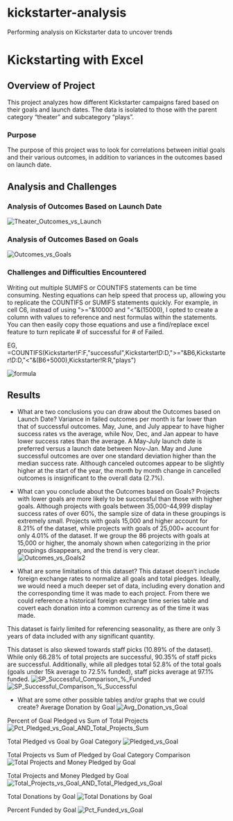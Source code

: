 # kickstarter-analysis
Performing analysis on Kickstarter data to uncover trends
# Kickstarting with Excel

## Overview of Project
This project analyzes how different Kickstarter campaigns fared based on their goals and launch dates.  The data is isolated to those with the parent category “theater” and subcategory “plays”.

### Purpose
The purpose of this project was to look for correlations between initial goals and their various outcomes, in addition to variances in the outcomes based on launch date.

## Analysis and Challenges

### Analysis of Outcomes Based on Launch Date
![Theater_Outcomes_vs_Launch](https://user-images.githubusercontent.com/88443672/130395738-41fba801-9780-4232-8d03-d59f5f406d16.png)


### Analysis of Outcomes Based on Goals
![Outcomes_vs_Goals](https://user-images.githubusercontent.com/88443672/130395701-43ab5471-5adf-44c5-8acd-059710f448bf.png)

### Challenges and Difficulties Encountered
Writing out multiple SUMIFS or COUNTIFS statements can be time consuming.  Nesting equations can help speed that process up, allowing you to replicate the COUNTIFS or SUMIFS statements quickly.  For example, in cell C6, instead of using ">="&10000 and "<"&(15000), I opted to create a column with values to reference and nest formulas within the statements.  You can then easily copy those equations and use a find/replace excel feature to turn replicate # of successful for # of Failed.  

EG, =COUNTIFS(Kickstarter!$F:$F,"successful",Kickstarter!$D:$D,">="&B6,Kickstarter!$D:$D,"<"&(B6+5000),Kickstarter!R:R,"plays")

![formula](https://user-images.githubusercontent.com/88443672/130397649-2c31ff5a-4e94-4909-a3e4-825ecedd188a.png)


## Results

- What are two conclusions you can draw about the Outcomes based on Launch Date?
Variance in failed outcomes per month is far lower than that of successful outcomes.  May, June, and July appear to have higher success rates vs the average, while Nov, Dec, and Jan appear to have lower success rates than the average.  A May-July launch date is preferred versus a launch date between Nov-Jan.  May and June successful outcomes are over one standard deviation higher than the median success rate.  Although canceled outcomes appear to be slightly higher at the start of the year, the month by month change in cancelled outcomes is insignificant to the overall data (2.7%).

- What can you conclude about the Outcomes based on Goals?
Projects with lower goals are more likely to be successful than those with higher goals.  Although projects with goals between 35,000-44,999 display success rates of over 60%, the sample size of data in these groupings is extremely small.  Projects with goals 15,000 and higher account for 8.21% of the dataset, while projects with goals of 25,000+ account for only 4.01% of the dataset.  If we group the 86 projects with goals at 15,000 or higher, the anomaly shown when categorizing in the prior groupings disappears, and the trend is very clear.    
![Outcomes_vs_Goals2](https://user-images.githubusercontent.com/88443672/130396497-5dbc64bf-85e9-4a8e-8b79-58e6b607ca69.png)

- What are some limitations of this dataset?
This dataset doesn’t include foreign exchange rates to normalize all goals and total pledges.  Ideally, we would need a much deeper set of data, including every donation and the corresponding time it was made to each project.  From there we could reference a historical foreign exchange time series table and covert each donation into a common currency as of the time it was made.

This dataset is fairly limited for referencing seasonality, as there are only 3 years of data included with any significant quantity.

This dataset is also skewed towards staff picks (10.89% of the dataset).  While only 66.28% of total projects are successful, 90.35% of staff picks are successful.  Additionally, while all pledges total 52.8% of the total goals (goals under 15k average to 72.5% funded), staff picks average at 97.1% funded.
 ![SP_Successful_Comparison_%_Funded](https://user-images.githubusercontent.com/88443672/130395782-d52e2a2e-cdb9-4fd3-bda7-9defa075b8b4.png)
![SP_Successful_Comparison_%_Successful](https://user-images.githubusercontent.com/88443672/130395810-1a04babd-c5ab-454c-988a-25ec0c760bd4.png)



- What are some other possible tables and/or graphs that we could create?
Average Donation by Goal
![Avg_Donation_vs_Goal](https://user-images.githubusercontent.com/88443672/130395893-cc331316-a791-4c68-9a28-27661d62f485.png)

Percent of Goal Pledged vs Sum of Total Projects
![Pct_Pledged_vs_Goal_AND_Total_Projects_Sum](https://user-images.githubusercontent.com/88443672/130443968-c5858174-4d0d-447d-aaeb-e2b3b5562f9a.png)

Total Pledged vs Goal by Goal Category
![Pledged_vs_Goal](https://user-images.githubusercontent.com/88443672/130396180-3378b25b-d3f7-465a-b39b-1c127e3f1162.png)

Total Projects vs Sum of Pledged by Goal Category Comparison
![Total Projects and Money Pledged by Goal](https://user-images.githubusercontent.com/88443672/130395988-f02e851d-55f8-416b-b88a-4c6c7cc64592.png)

Total Projects and Money Pledged by Goal
![Total_Projects_vs_Goal_AND_Total_Pledged_vs_Goal](https://user-images.githubusercontent.com/88443672/130395861-18d1d98c-368b-4ecf-aef7-81dd367c2709.png)

Total Donations by Goal
![Total Donations by Goal](https://user-images.githubusercontent.com/88443672/130396669-361aef2e-1bfd-40ce-9bbc-db21b30f628b.png)

Percent Funded by Goal
![Pct_Funded_vs_Goal](https://user-images.githubusercontent.com/88443672/130443988-87fd37c6-e546-46ad-95c6-c7c67b4607be.png)



